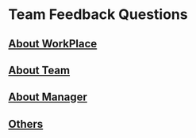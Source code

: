 # Team Feedback Questions


## [About WorkPlace](./workplace.md)
## [About Team](./workplace.md)
## [About Manager](./manager.md)
## [Others](./others.md)
